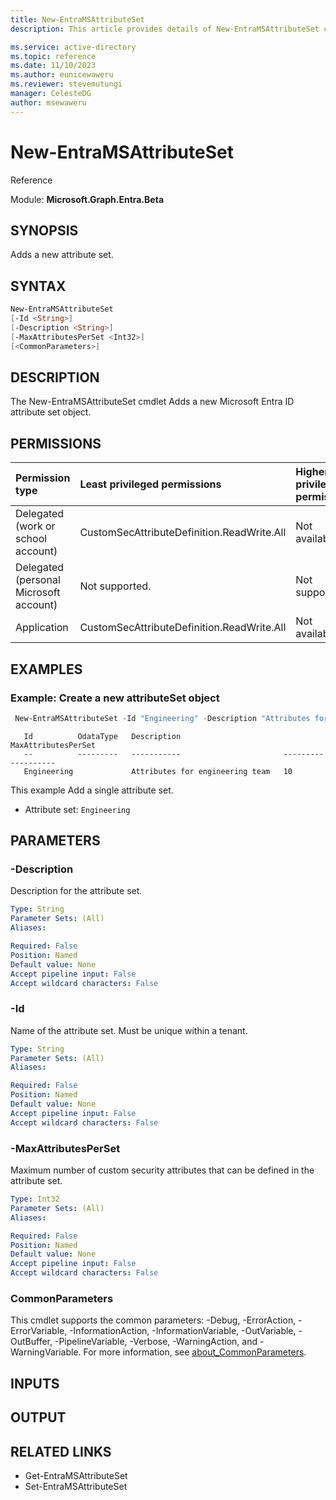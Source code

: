 ```yaml
---
title: New-EntraMSAttributeSet
description: This article provides details of New-EntraMSAttributeSet command.

ms.service: active-directory
ms.topic: reference
ms.date: 11/10/2023
ms.author: eunicewaweru
ms.reviewer: stevemutungi
manager: CelesteDG
author: msewaweru
---
```


# New-EntraMSAttributeSet

Reference

Module: **Microsoft.Graph.Entra.Beta**

## SYNOPSIS

Adds a new attribute set.

## SYNTAX

```powershell
New-EntraMSAttributeSet 
[-Id <String>]
[-Description <String>]
[-MaxAttributesPerSet <Int32>]
[<CommonParameters>]
```

## DESCRIPTION
  
The New-EntraMSAttributeSet cmdlet Adds a new Microsoft Entra ID attribute set object.

## PERMISSIONS

|Permission type|Least privileged permissions|Higher privileged permissions|
|:---|:---|:---|
|Delegated (work or school account)|CustomSecAttributeDefinition.ReadWrite.All|Not available.|
|Delegated (personal Microsoft account)|Not supported.|Not supported.|
|Application|CustomSecAttributeDefinition.ReadWrite.All|Not available.|

## EXAMPLES

### Example: Create a new attributeSet object
  
```powershell
 New-EntraMSAttributeSet -Id "Engineering" -Description "Attributes for engineering team" -MaxAttributesPerSet 10
```

```Output
   Id          OdataType   Description                       MaxAttributesPerSet
   --          ---------   -----------                       -------------------
   Engineering             Attributes for engineering team   10
```

This example Add a single attribute set.

- Attribute set: `Engineering`

## PARAMETERS

### -Description

Description for the attribute set.

```yaml
Type: String
Parameter Sets: (All)
Aliases:

Required: False
Position: Named
Default value: None
Accept pipeline input: False
Accept wildcard characters: False
```

### -Id

Name of the attribute set. Must be unique within a tenant.

```yaml
Type: String
Parameter Sets: (All)
Aliases:

Required: False
Position: Named
Default value: None
Accept pipeline input: False
Accept wildcard characters: False
```

### -MaxAttributesPerSet

Maximum number of custom security attributes that can be defined in the attribute set.

```yaml
Type: Int32
Parameter Sets: (All)
Aliases:

Required: False
Position: Named
Default value: None
Accept pipeline input: False
Accept wildcard characters: False
```

### CommonParameters

This cmdlet supports the common parameters: -Debug, -ErrorAction, -ErrorVariable, -InformationAction, -InformationVariable, -OutVariable, -OutBuffer, -PipelineVariable, -Verbose, -WarningAction, and -WarningVariable. For more information, see [about_CommonParameters](http://go.microsoft.com/fwlink/?LinkID=113216).

## INPUTS

## OUTPUT

## RELATED LINKS

- Get-EntraMSAttributeSet
- Set-EntraMSAttributeSet
